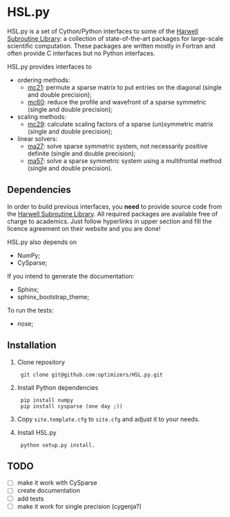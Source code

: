 HSL.py
======

HSL.py is a set of Cython/Python interfaces to some of the [Harwell Subroutine Library](http://www.hsl.rl.ac.uk/): a collection of state-of-the-art packages for large-scale scientific computation.
These packages are written mostly in Fortran and often provide C interfaces but no Python interfaces.

HSL.py provides interfaces to

- ordering methods:
    - [mc21](http://www.hsl.rl.ac.uk/catalogue/mc21.html): permute a sparse matrix to put entries on the diagonal (single and double precision);
    - [mc60](http://www.hsl.rl.ac.uk/catalogue/mc60.html): reduce the profile and wavefront of a sparse symmetric (single and double precision);
- scaling methods:
    - [mc29](http://www.hsl.rl.ac.uk/catalogue/mc29.html): calculate scaling factors of a sparse (un)symmetric matrix (single and double precision);
- linear solvers:
    - [ma27](http://www.hsl.rl.ac.uk/download/MA27/1.0.0/a/): solve sparse symmetric system, not necessarily positive definite (single and double precision);
    - [ma57](http://www.hsl.rl.ac.uk/catalogue/ma57.html): solve a sparse symmetric system using a multifrontal method (single and double precision).


## Dependencies
In order to build previous interfaces, you **need** to provide source code from the [Harwell Subroutine Library](http://www.hsl.rl.ac.uk/).
All required packages are available free of charge to academics.
Just follow hyperlinks in upper section and fill the licence agreement on their website and you are done!

HSL.py also depends on

- NumPy;
- CySparse;

If you intend to generate the documentation:

- Sphinx;
- sphinx_bootstrap_theme;

To run the tests:

- nose;


## Installation


1. Clone repository

		git clone git@github.com:optimizers/HSL.py.git
	
2. Install Python dependencies

		pip install numpy
		pip install cysparse (one day ;))

3. Copy `site.template.cfg` to `site.cfg` and adjust it to your needs.
4. Install HSL.py

		python setup.py install. 

## TODO

- [ ] make it work with CySparse
- [ ] create documentation
- [ ] add tests
- [ ] make it work for single precision (cygenja?)
